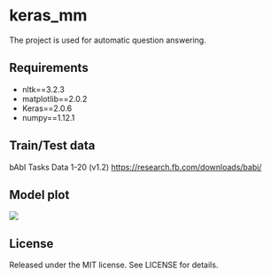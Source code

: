 # keras_mm
The project is used for automatic question answering.

## Requirements
* nltk==3.2.3
* matplotlib==2.0.2
* Keras==2.0.6
* numpy==1.12.1

## Train/Test data
bAbI Tasks Data 1-20 (v1.2) https://research.fb.com/downloads/babi/

## Model plot
<p>
  <img src="https://github.com/shuuchen/keras_mn/blob/master/model.png" />
</p>

## License
Released under the MIT license. See LICENSE for details.
